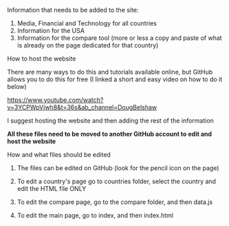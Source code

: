 Information that needs to be added to the site:
1. Media, Financial and Technology for all countries 
2. Information for the USA
3. Information for the compare tool (more or less a copy and paste of what is already on the page dedicated for that country)

How to host the website

There are many ways to do this and tutorials available online, but GitHub allows you to do this for free (I linked a short and easy video on how to do it below)

https://www.youtube.com/watch?v=3YCPWpVjwh8&t=36s&ab_channel=DougBelshaw

I suggest hosting the website and then adding the rest of the information 

**All these files need to be moved to another GitHub account to edit and host the website**

How and what files should be edited 

1. The files can be edited on GitHub (look for the pencil icon on the page)

2. To edit a country's page go to countries folder, select the country and edit the HTML file ONLY

3. To edit the compare page, go to the compare folder, and then data.js 

4. To edit the main page, go to index, and then index.html
